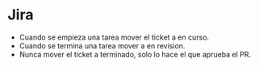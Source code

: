# Jira

* Cuando se empieza una tarea mover el ticket a en curso.
* Cuando se termina una tarea mover a en revision.
* Nunca mover el ticket a terminado, solo lo hace el que aprueba el PR.